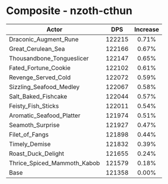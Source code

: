 # Composite - nzoth-cthun
| Actor | DPS | Increase |
|---|:---:|:---:|
|Draconic_Augment_Rune|122215|0.71%|
|Great_Cerulean_Sea|122166|0.67%|
|Thousandbone_Tongueslicer|122147|0.65%|
|Fated_Fortune_Cookie|122102|0.61%|
|Revenge_Served_Cold|122072|0.59%|
|Sizzling_Seafood_Medley|122067|0.58%|
|Salt_Baked_Fishcake|122044|0.57%|
|Feisty_Fish_Sticks|122011|0.54%|
|Aromatic_Seafood_Platter|121974|0.51%|
|Seamoth_Surprise|121927|0.47%|
|Filet_of_Fangs|121898|0.44%|
|Timely_Demise|121832|0.39%|
|Roast_Duck_Delight|121655|0.24%|
|Thrice_Spiced_Mammoth_Kabob|121579|0.18%|
|Base|121358|0.00%|
